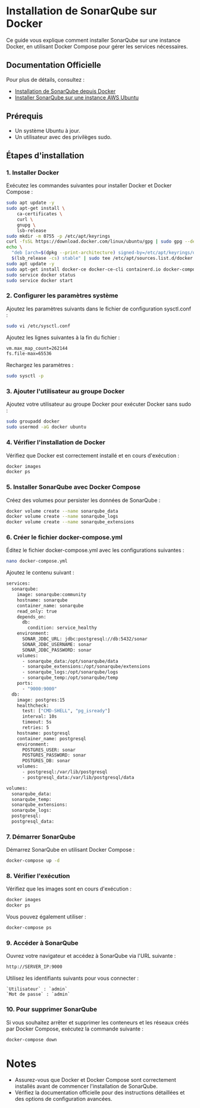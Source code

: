 # Installation de SonarQube sur Docker

Ce guide vous explique comment installer SonarQube sur une instance Docker, en utilisant Docker Compose pour gérer les services nécessaires.

## Documentation Officielle

Pour plus de détails, consultez :
- [Installation de SonarQube depuis Docker](https://docs.sonarsource.com/sonarqube/latest/setup-and-upgrade/install-the-server/installing-sonarqube-from-docker/)
- [Installer SonarQube sur une instance AWS Ubuntu](https://medium.com/@shubnimkar/install-sonarqube-server-on-aws-ubuntu-instance-using-docker-compose-93d43cdc4312)

## Prérequis

- Un système Ubuntu à jour.
- Un utilisateur avec des privilèges sudo.

## Étapes d'installation

### 1. Installer Docker

Exécutez les commandes suivantes pour installer Docker et Docker Compose :

```bash
sudo apt update -y
sudo apt-get install \
    ca-certificates \
    curl \
    gnupg \
    lsb-release
sudo mkdir -m 0755 -p /etc/apt/keyrings
curl -fsSL https://download.docker.com/linux/ubuntu/gpg | sudo gpg --dearmor -o /etc/apt/keyrings/docker.gpg
echo \
  "deb [arch=$(dpkg --print-architecture) signed-by=/etc/apt/keyrings/docker.gpg] https://download.docker.com/linux/ubuntu \
  $(lsb_release -cs) stable" | sudo tee /etc/apt/sources.list.d/docker.list > /dev/null
sudo apt update -y
sudo apt-get install docker-ce docker-ce-cli containerd.io docker-compose -y
sudo service docker status
sudo service docker start
```

### 2. Configurer les paramètres système

Ajoutez les paramètres suivants dans le fichier de configuration sysctl.conf :

```bash
sudo vi /etc/sysctl.conf
```

Ajoutez les lignes suivantes à la fin du fichier :

```bash
vm.max_map_count=262144
fs.file-max=65536
```

Rechargez les paramètres :

```bash
sudo sysctl -p
```

### 3. Ajouter l'utilisateur au groupe Docker

Ajoutez votre utilisateur au groupe Docker pour exécuter Docker sans sudo :

```bash
sudo groupadd docker
sudo usermod -aG docker ubuntu
```

### 4. Vérifier l'installation de Docker

Vérifiez que Docker est correctement installé et en cours d'exécution :

```bash
docker images
docker ps
```

### 5. Installer SonarQube avec Docker Compose

Créez des volumes pour persister les données de SonarQube :

```bash
docker volume create --name sonarqube_data
docker volume create --name sonarqube_logs
docker volume create --name sonarqube_extensions
```

### 6. Créer le fichier docker-compose.yml

Éditez le fichier docker-compose.yml avec les configurations suivantes :

```bash
nano docker-compose.yml
```

Ajoutez le contenu suivant :

```bash
services:
  sonarqube:
    image: sonarqube:community
    hostname: sonarqube
    container_name: sonarqube
    read_only: true
    depends_on:
      db:
        condition: service_healthy
    environment:
      SONAR_JDBC_URL: jdbc:postgresql://db:5432/sonar
      SONAR_JDBC_USERNAME: sonar
      SONAR_JDBC_PASSWORD: sonar
    volumes:
      - sonarqube_data:/opt/sonarqube/data
      - sonarqube_extensions:/opt/sonarqube/extensions
      - sonarqube_logs:/opt/sonarqube/logs
      - sonarqube_temp:/opt/sonarqube/temp
    ports:
      - "9000:9000"
  db:
    image: postgres:15
    healthcheck:
      test: ["CMD-SHELL", "pg_isready"]
      interval: 10s
      timeout: 5s
      retries: 5
    hostname: postgresql
    container_name: postgresql
    environment:
      POSTGRES_USER: sonar
      POSTGRES_PASSWORD: sonar
      POSTGRES_DB: sonar
    volumes:
      - postgresql:/var/lib/postgresql
      - postgresql_data:/var/lib/postgresql/data

volumes:
  sonarqube_data:
  sonarqube_temp:
  sonarqube_extensions:
  sonarqube_logs:
  postgresql:
  postgresql_data:
```

### 7. Démarrer SonarQube

Démarrez SonarQube en utilisant Docker Compose :

```bash
docker-compose up -d
```

### 8. Vérifier l'exécution

Vérifiez que les images sont en cours d'exécution :

```bash
docker images
docker ps
```

Vous pouvez également utiliser :

```bash
docker-compose ps
```

### 9. Accéder à SonarQube

Ouvrez votre navigateur et accédez à SonarQube via l'URL suivante :

```bash
http://SERVER_IP:9000
```

Utilisez les identifiants suivants pour vous connecter :

    `Utilisateur` : `admin`
    `Mot de passe` : `admin`

### 10. Pour supprimer SonarQube

Si vous souhaitez arrêter et supprimer les conteneurs et les réseaux créés par Docker Compose, exécutez la commande suivante :

```bash
docker-compose down
```

# Notes

  -  Assurez-vous que Docker et Docker Compose sont correctement installés avant de commencer l'installation de SonarQube.
  -  Vérifiez la documentation officielle pour des instructions détaillées et des options de configuration avancées.
  